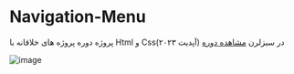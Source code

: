 # Navigation-Menu
پروژه دوره پروژه های خلاقانه با Html و Css(آپدیت ۲۰۲۳) در سبزلرن
[مشاهده دوره](https://sabzlearn.ir/course/creative-projects-with-html-css/)

![image](https://github.com/mehrshad2020/Navigation-Menu/assets/81037527/e1e0f441-1119-4df4-8587-5d7db2bdd972)
